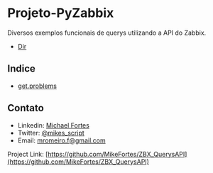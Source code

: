 # Projeto-PyZabbix

Diversos exemplos funcionais de querys utilizando a API do Zabbix.


- [Dir](https://github.com/MikeFortes/ZBX_QuerysAPI/tree/main/Code/)

## Indice
- [get.problems](https://github.com/MikeFortes/ZBX_QuerysAPI/tree/main/Code/get.problems)


<!-- CONTACT -->
## Contato

- Linkedin: [Michael Fortes](https://www.linkedin.com/in/mikefortes)
- Twitter: [@mikes_script
](https://twitter.com/mikes_script)
- Email: mromeiro.f@gmail.com

Project Link: [https://github.com/MikeFortes/ZBX_QuerysAPI](https://github.com/MikeFortes/ZBX_QuerysAPI)
